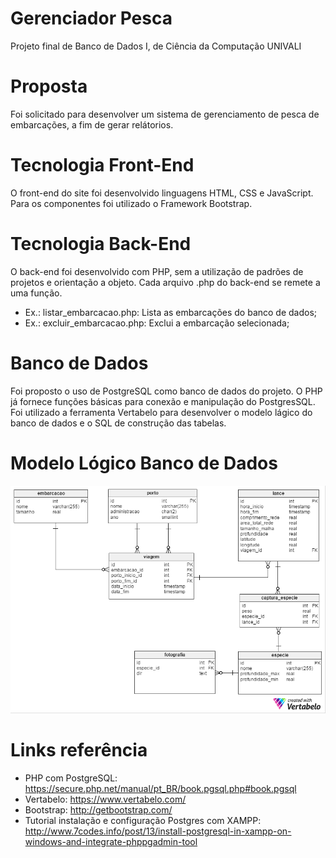 # Gerenciador Pesca
Projeto final de Banco de Dados I, de Ciência da Computação UNIVALI

# Proposta
Foi solicitado para desenvolver um sistema de gerenciamento de pesca de embarcações, a fim de gerar relátorios.

# Tecnologia Front-End
O front-end do site foi desenvolvido linguagens HTML, CSS e JavaScript. Para os componentes foi utilizado o Framework Bootstrap.

# Tecnologia Back-End
O back-end foi desenvolvido com PHP, sem a utilização de padrões de projetos e orientação a objeto. Cada arquivo .php do back-end se remete a uma função. 
  + Ex.: listar_embarcacao.php: Lista as embarcações do banco de dados;
  + Ex.: excluir_embarcacao.php: Exclui a embarcação selecionada;
  
# Banco de Dados
Foi proposto o uso de PostgreSQL como banco de dados do projeto. O PHP já fornece funções básicas para conexão e manipulação do PostgresSQL.
Foi utilizado a ferramenta Vertabelo para desenvolver o modelo lágico do banco de dados e o SQL de construção das tabelas.

# Modelo Lógico Banco de Dados
![alt text](https://github.com/SamuelBFavarin/gerenciadorPesca/blob/master/db_files/projeto_logico.png)

# Links referência

 + PHP com PostgreSQL: https://secure.php.net/manual/pt_BR/book.pgsql.php#book.pgsql
 + Vertabelo: https://www.vertabelo.com/
 + Bootstrap: http://getbootstrap.com/
 + Tutorial instalação e configuração Postgres com XAMPP: http://www.7codes.info/post/13/install-postgresql-in-xampp-on-windows-and-integrate-phppgadmin-tool
